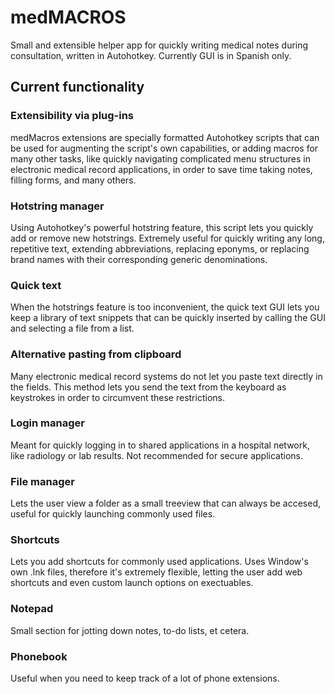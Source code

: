 # medMACROS
Small and extensible helper app for quickly writing medical notes during consultation,  written in Autohotkey.
Currently GUI is in Spanish only.

## Current functionality
### Extensibility via plug-ins
medMacros extensions are specially formatted Autohotkey scripts that can be used for augmenting the script's own capabilities, or adding macros for many other tasks, like quickly navigating complicated menu structures in electronic medical record applications, in order to save time taking notes, filling forms, and many others.
### Hotstring manager
Using Autohotkey's powerful hotstring feature, this script lets you quickly add or remove new hotstrings. Extremely useful for quickly writing any long, repetitive text, extending abbreviations, replacing eponyms, or replacing brand names with their corresponding generic denominations.
### Quick text
When the hotstrings feature is too inconvenient, the quick text GUI lets you keep a library of text snippets that can be quickly inserted by calling the GUI and selecting a file from a list.
### Alternative pasting from clipboard
Many electronic medical record systems do not let you paste text directly in the fields. This method lets you send the text from the keyboard as keystrokes in order to circumvent these restrictions.
### Login manager
Meant for quickly logging in to shared applications in a hospital network, like radiology or lab results. Not recommended for secure applications.
### File manager
Lets the user view a folder as a small treeview that can always be accesed, useful for quickly launching commonly used files.
### Shortcuts
Lets you add shortcuts for commonly used applications. Uses Window's own .lnk files, therefore it's extremely flexible, letting the user add web shortcuts and even custom launch options on exectuables.
### Notepad
Small section for jotting down notes, to-do lists, et cetera.
### Phonebook
Useful when you need to keep track of a lot of phone extensions.
